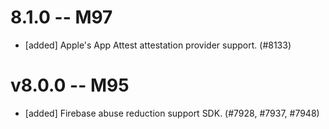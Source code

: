 # 8.1.0 -- M97
- [added] Apple's App Attest attestation provider support. (#8133)
# v8.0.0 -- M95
- [added] Firebase abuse reduction support SDK. (#7928, #7937, #7948)